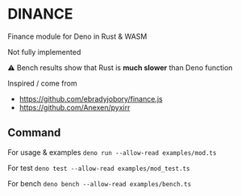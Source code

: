 # DINANCE

Finance module for Deno in Rust & WASM

Not fully implemented

:warning: Bench results show that Rust is **much slower** than Deno function 

Inspired / come from
- https://github.com/ebradyjobory/finance.js
- https://github.com/Anexen/pyxirr

## Command

For usage & examples
`deno run --allow-read examples/mod.ts`

For test
`deno test --allow-read examples/mod_test.ts`

For bench
`deno bench --allow-read examples/bench.ts`